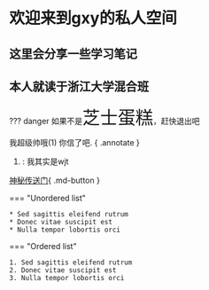# 欢迎来到gxy的私人空间

## 这里会分享一些学习笔记

## 本人就读于浙江大学混合班

??? danger
    如果不是<font size=6>芝士蛋糕</font>，赶快退出吧

我超级帅哦(1) 你信了吧.
{ .annotate }

1. : 我其实是wjt

[神秘传送门](https://www.bilibili.com){ .md-button }

=== "Unordered list"

    * Sed sagittis eleifend rutrum
    * Donec vitae suscipit est
    * Nulla tempor lobortis orci

=== "Ordered list"

    1. Sed sagittis eleifend rutrum
    2. Donec vitae suscipit est
    3. Nulla tempor lobortis orci
